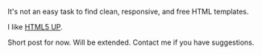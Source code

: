 It's not an easy task to find clean, responsive, and free HTML templates.

I like [HTML5 UP](https://html5up.net/).

Short post for now. Will be extended. Contact me if you have suggestions.
